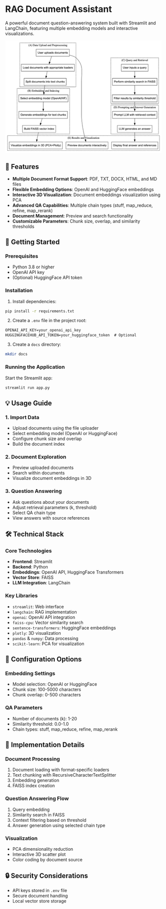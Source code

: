 # RAG Document Assistant

A powerful document question-answering system built with Streamlit and LangChain, featuring multiple embedding models and interactive visualizations.

![image-20241211225454589](graphviz.png)

## 🌟 Features

- **Multiple Document Format Support**: PDF, TXT, DOCX, HTML, and MD files
- **Flexible Embedding Options**: OpenAI and HuggingFace embeddings
- **Interactive 3D Visualization**: Document embeddings visualization using PCA
- **Advanced QA Capabilities**: Multiple chain types (stuff, map_reduce, refine, map_rerank)
- **Document Management**: Preview and search functionality
- **Customizable Parameters**: Chunk size, overlap, and similarity thresholds

## 🚀 Getting Started

### Prerequisites

- Python 3.8 or higher
- OpenAI API key
- (Optional) HuggingFace API token

### Installation


1. Install dependencies:
```bash
pip install -r requirements.txt
```

2. Create a `.env` file in the project root:
```
OPENAI_API_KEY=your_openai_api_key
HUGGINGFACEHUB_API_TOKEN=your_huggingface_token  # Optional
```

3. Create a `docs` directory:
```bash
mkdir docs
```

### Running the Application

Start the Streamlit app:
```bash
streamlit run app.py
```

## 💡 Usage Guide

### 1. Import Data
- Upload documents using the file uploader
- Select embedding model (OpenAI or HuggingFace)
- Configure chunk size and overlap
- Build the document index

### 2. Document Exploration
- Preview uploaded documents
- Search within documents
- Visualize document embeddings in 3D

### 3. Question Answering
- Ask questions about your documents
- Adjust retrieval parameters (k, threshold)
- Select QA chain type
- View answers with source references

## 🛠 Technical Stack

### Core Technologies
- **Frontend**: Streamlit
- **Backend**: Python
- **Embeddings**: OpenAI API, HuggingFace Transformers
- **Vector Store**: FAISS
- **LLM Integration**: LangChain

### Key Libraries
- `streamlit`: Web interface
- `langchain`: RAG implementation
- `openai`: OpenAI API integration
- `faiss-cpu`: Vector similarity search
- `sentence-transformers`: HuggingFace embeddings
- `plotly`: 3D visualization
- `pandas` & `numpy`: Data processing
- `scikit-learn`: PCA for visualization

## 🔧 Configuration Options

### Embedding Settings
- Model selection: OpenAI or HuggingFace
- Chunk size: 100-5000 characters
- Chunk overlap: 0-500 characters

### QA Parameters
- Number of documents (k): 1-20
- Similarity threshold: 0.0-1.0
- Chain types: stuff, map_reduce, refine, map_rerank

## 📝 Implementation Details

### Document Processing
1. Document loading with format-specific loaders
2. Text chunking with RecursiveCharacterTextSplitter
3. Embedding generation
4. FAISS index creation

### Question Answering Flow
1. Query embedding
2. Similarity search in FAISS
3. Context filtering based on threshold
4. Answer generation using selected chain type

### Visualization
- PCA dimensionality reduction
- Interactive 3D scatter plot
- Color coding by document source

## 🔒 Security Considerations

- API keys stored in `.env` file
- Secure document handling
- Local vector store storage

